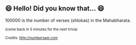 ## 😄 Hello! Did you know that... 😄
100000 is the number of verses (shlokas) in the Mahabharata.

<sup>(come back in 5 minutes for the next trivia)</sup>


<sup>Credits: http://numbersapi.com</sup>
